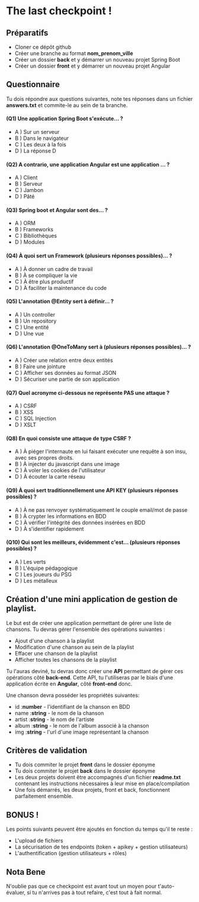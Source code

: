 # The last checkpoint ! 


## Préparatifs


- Cloner ce dépôt github 
- Créer une branche au format **nom_prenom_ville**
- Créer un dossier **back** et y démarrer un nouveau projet Spring Boot 
- Créer un dossier **front** et y démarrer un nouveau projet Angular


## Questionnaire 


Tu dois répondre aux questions suivantes, note tes réponses dans un fichier **answers.txt** et commite-le au sein de ta branche. 


#### (Q1) Une application Spring Boot s'exécute... ?  


- A ) Sur un serveur 
- B ) Dans le navigateur 
- C ) Les deux à la fois 
- D ) La réponse D 


#### (Q2) A contrario, une application Angular est une application ... ?


- A ) Client
- B ) Serveur
- C ) Jambon 
- D ) Pâté 


#### (Q3) Spring boot et Angular sont des... ?


- A ) ORM
- B ) Frameworks
- C ) Bibliothèques
- D ) Modules


#### (Q4) À quoi sert un Framework (plusieurs réponses possibles)... ? 


- A ) À donner un cadre de travail
- B ) À se compliquer la vie
- C ) À être plus productif
- D ) À faciliter la maintenance du code


#### (Q5) L'annotation @Entity sert à définir... ? 


- A ) Un controller
- B ) Un repository
- C ) Une entité
- D ) Une vue


#### (Q6) L'annotation @OneToMany sert à (plusieurs réponses possibles)... ? 


- A ) Créer une relation entre deux entités 
- B ) Faire une jointure 
- C ) Afficher ses données au format JSON
- D ) Sécuriser une partie de son application


#### (Q7) Quel acronyme ci-dessous ne représente PAS une attaque ? 


- A ) CSRF
- B ) XSS
- C ) SQL Injection
- D ) XSLT


#### (Q8) En quoi consiste une attaque de type CSRF ? 


- A ) À piéger l'internaute en lui faisant exécuter une requête à son insu, avec ses propres droits.
- B ) À injecter du javascript dans une image
- C ) À voler les cookies de l'utilisateur
- D ) À écouter la carte réseau


#### (Q9) À quoi sert traditionnellement une API KEY (plusieurs réponses possibles) ? 


- A ) À ne pas renvoyer systématiquement le couple email/mot de passe
- B ) À crypter les informations en BDD
- C ) À vérifier l'intégrité des données insérées en BDD
- D ) À s'identifier rapidement


#### (Q10) Qui sont les meilleurs, évidemment c'est... (plusieurs réponses possibles) ? 


- A ) Les verts
- B ) L'équipe pédagogique 
- C ) Les joueurs du PSG
- D ) Les métalleux


## Création d'une mini application de gestion de playlist.


Le but est de créer une application permettant de gérer une liste de chansons. Tu devras gérer l'ensemble des opérations suivantes : 


- Ajout d'une chanson à la playlist
- Modification d'une chanson au sein de la playlist
- Effacer une chanson de la playlist
- Afficher toutes les chansons de la playlist


Tu l'auras deviné, tu devras donc créer une **API** permettant de gérer ces opérations côté **back-end**. Cette API, tu l'utiliseras par le biais d'une application écrite en **Angular**, côté **front-end** donc. 


Une chanson devra posséder les propriétés suivantes: 


- id :**number** - l'identifiant de la chanson en BDD
- name :**string** - le nom de la chanson
- artist :**string** - le nom de l'artiste 
- album :**string** - le nom de l'album associé à la chanson
- img :**string** - l'url d'une image représentant la chanson


## Critères de validation 


- Tu dois commiter le projet **front** dans le dossier éponyme
- Tu dois commiter le projet **back** dans le dossier éponyme
- Les deux projets doivent être accompagnés d'un fichier **readme.txt** contenant les instructions nécessaires à leur mise en place/compilation
- Une fois démarrés, les deux projets, front et back, fonctionnent parfaitement ensemble. 


## BONUS !
Les points suivants peuvent être ajoutés en fonction du temps qu'il te reste : 


- L'upload de fichiers 
- La sécurisation de tes endpoints (token + apikey + gestion utilisateurs)
- L'authentification (gestion utilisateurs + rôles)




## Nota Bene 
N'oublie pas que ce checkpoint est avant tout un moyen pour t'auto-évaluer, si tu n'arrives pas à tout refaire, c'est tout à fait normal.
